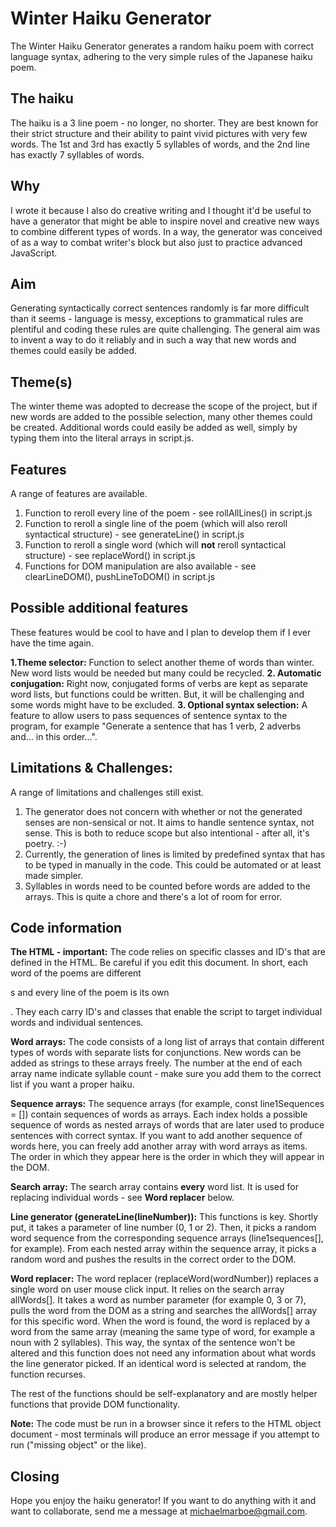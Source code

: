 # Winter Haiku Generator

The Winter Haiku Generator generates a random haiku poem with correct language syntax, adhering to the very simple rules of the Japanese haiku poem.

## The haiku
The haiku is a 3 line poem - no longer, no shorter. They are best known for their strict structure and their ability to paint vivid pictures with very few words. The 1st and 3rd has exactly 5 syllables of words, and the 2nd line has exactly 7 syllables of words.

## Why
I wrote it because I also do creative writing and I thought it'd be useful to have a generator that might be able to inspire novel and creative new ways to combine different types of words. In a way, the generator was conceived of as a way to combat writer's block but also just to practice advanced JavaScript.

## Aim
Generating syntactically correct sentences randomly is far more difficult than it seems - language is messy, exceptions to grammatical rules are plentiful and coding these rules are quite challenging. The general aim was to invent a way to do it reliably and in such a way that new words and themes could easily be added. 

## Theme(s)
The winter theme was adopted to decrease the scope of the project, but if new words are added to the possible selection, many other themes could be created. Additional words could easily be added as well, simply by typing them into the literal arrays in script.js.

## Features
A range of features are available. 

  1. Function to reroll every line of the poem - see rollAllLines() in script.js
  2. Function to reroll a single line of the poem (which will also reroll syntactical structure) - see generateLine() in script.js
  3. Function to reroll a single word (which will **not** reroll syntactical structure) - see replaceWord() in script.js
  4. Functions for DOM manipulation are also available - see clearLineDOM(), pushLineToDOM() in script.js

## Possible additional features

These features would be cool to have and I plan to develop them if I ever have the time again.

  **1.Theme selector:** Function to select another theme of words than winter. New word lists would be needed but many could be recycled. 
  **2. Automatic conjugation:** Right now, conjugated forms of verbs are kept as separate word lists, but functions could be written. But, it will be challenging and some words might have to be excluded. 
  **3. Optional syntax selection:** A feature to allow users to pass sequences of sentence syntax to the program, for example "Generate a sentence that has 1 verb, 2 adverbs and... in this order...". 

## Limitations & Challenges: 

A range of limitations and challenges still exist. 

  1. The generator does not concern with whether or not the generated senses are non-sensical or not. It aims to handle sentence syntax, not sense. This is both to   reduce scope but also intentional - after all, it's poetry. :-)
  2. Currently, the generation of lines is limited by predefined syntax that has to be typed in manually in the code. This could be automated or at least made         simpler. 
  3. Syllables in words need to be counted before words are added to the arrays. This is quite a chore and there's a lot of room for error. 

## Code information

**The HTML - important:** The code relies on specific classes and ID's that are defined in the HTML. Be careful if you edit this document. In short, each word of the poems are different <p>s and every line of the poem is its own <div>. They each carry ID's and classes that enable the script to target individual words and individual sentences.

**Word arrays:** The code consists of a long list of arrays that contain different types of words with separate lists for conjunctions. New words can be added as strings to these arrays freely. The number at the end of each array name indicate syllable count - make sure you add them to the correct list if you want a proper haiku.

**Sequence arrays:** The sequence arrays (for example, const line1Sequences = []) contain sequences of words as arrays. Each index holds a possible sequence of words as nested arrays of words that are later used to produce sentences with correct syntax. If you want to add another sequence of words here, you can freely add another array with word arrays as items. The order in which they appear here is the order in which they will appear in the DOM.

**Search array:** The search array contains **every** word list. It is used for replacing individual words - see **Word replacer** below.

**Line generator (generateLine(lineNumber)):** This functions is key. Shortly put, it takes a parameter of line number (0, 1 or 2). Then, it picks a random word sequence from the corresponding sequence arrays (line1sequences[], for example). From each nested array within the sequence array, it picks a random word and pushes the results in the correct order to the DOM.

**Word replacer:** The word replacer (replaceWord(wordNumber)) replaces a single word on user mouse click input. It relies on the search array allWords[]. It takes a word as number parameter (for example 0, 3 or 7), pulls the word from the DOM as a string and searches the allWords[] array for this specific word. When the word is found, the word is replaced by a word from the same array (meaning the same type of word, for example a noun with 2 syllables). This way, the syntax of the sentence won't be altered and this function does not need any information about what words the line generator picked. If an identical word is selected at random, the function recurses.

The rest of the functions should be self-explanatory and are mostly helper functions that provide DOM functionality.  

**Note:** The code must be run in a browser since it refers to the HTML object document - most terminals will produce an error message if you attempt to run ("missing object" or the like). 
 
## Closing

Hope you enjoy the haiku generator! If you want to do anything with it and want to collaborate, send me a message at michaelmarboe@gmail.com.
